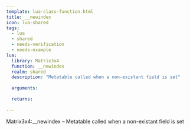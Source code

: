 ```yaml
---
template: lua-class-function.html
title: __newindex
icon: lua-shared
tags:
  - lua
  - shared
  - needs-verification
  - needs-example
lua:
  library: Matrix3x4
  function: __newindex
  realm: shared
  description: "Metatable called when a non-existant field is set"
  
  arguments:
  
  returns:
    
---
```


<div class="lua__search__keywords">
Matrix3x4:__newindex &#x2013; Metatable called when a non-existant field is set
</div>
